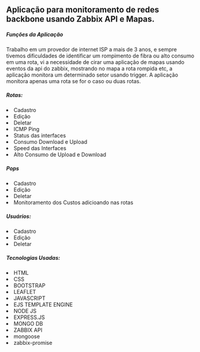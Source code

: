 <h2>Aplicação para monitoramento de redes backbone usando Zabbix API e Mapas.</h2>

<h5>Funções da Aplicação</h5>
<p>Trabalho em um provedor de internet ISP a mais de 3 anos, e sempre tivemos dificuldades de identificar um rompimento de fibra ou alto consumo em uma rota, vi a necessidade de cirar uma aplicação de mapas usando eventos da api do zabbix, mostrando no mapa a rota rompida etc, a aplicação monitora um determinado setor usando trigger. A aplicação monitora apenas uma rota se for o caso ou duas rotas.</p>
  <h5>Rotas:</h5>
     <li>Cadastro</li>
    <li> Edição</li>
     <li>Deletar</li>
     <li>ICMP Ping</li>
     <li>Status das interfaces</li>
     <li>Consumo Download e Upload</li>
     <li>Speed das Interfaces</li></li>
     <li>Alto Consumo de Upload e Download</li>
    
    

  <h5>Pops</h5>
    <li> Cadastro</li>
    <li> Edição</li>
    <li> Deletar</li>
    <li> Monitoramento dos Custos adicioando nas rotas</li>

  <h5>Usuários:</h5>
    <li> Cadastro</li>
    <li> Edição</li>
    <li> Deletar</li>


<h5>Tecnologias Usadas:</h5>

<li> HTML</li>
<li> CSS</li>
<li> BOOTSTRAP</li>
<li> LEAFLET</li>
<li> JAVASCRIPT</li>
<li> EJS TEMPLATE ENGINE </li>
<li> NODE JS</li>
<li> EXPRESS.JS</li>
<li> MONGO DB</li>
<li> ZABBIX API
<li> mongoose</li>
<li> zabbix-promise</li>

